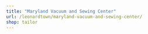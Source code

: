 ```yaml
---
title: "Maryland Vacuum and Sewing Center"
url: /leonardtown/maryland-vacuum-and-sewing-center/
shop: tailor
---
```

